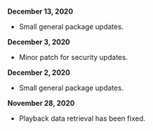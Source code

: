 **December 13, 2020**

- Small general package updates.

**December 3, 2020**

- Minor patch for security updates.

**December 2, 2020**

- Small general package updates.

**November 28, 2020**

- Playback data retrieval has been fixed.